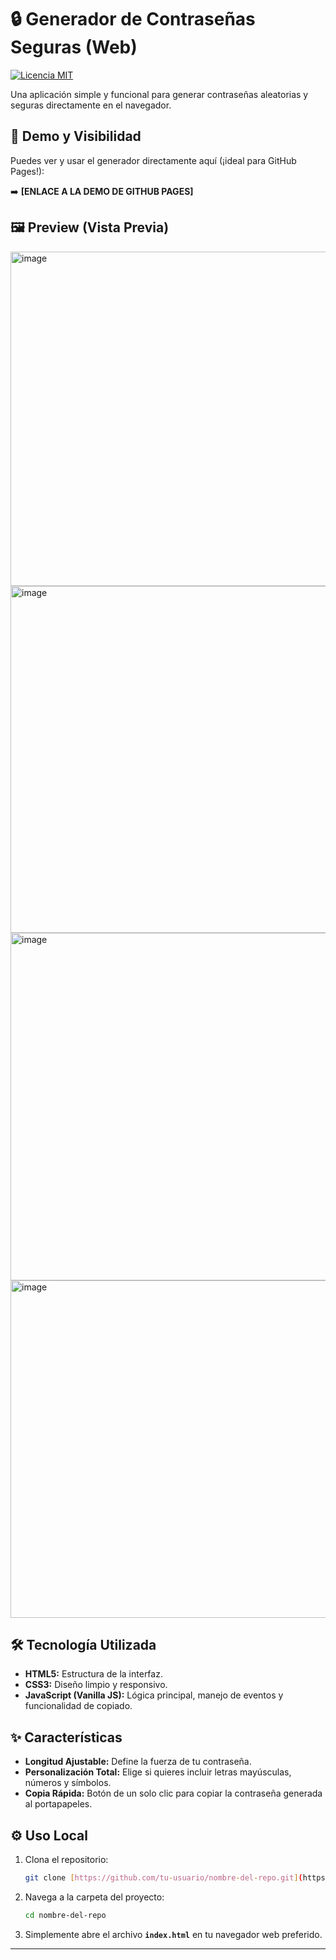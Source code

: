 # 🔒 Generador de Contraseñas Seguras (Web)

[![Licencia MIT](https://img.shields.io/badge/License-MIT-blue.svg)](https://opensource.org/licenses/MIT)

Una aplicación simple y funcional para generar contraseñas aleatorias y seguras directamente en el navegador.

## 🚀 Demo y Visibilidad

Puedes ver y usar el generador directamente aquí (¡ideal para GitHub Pages!):

➡️ **[ENLACE A LA DEMO DE GITHUB PAGES]**

## 🖼️ Preview (Vista Previa)

<img width="571" height="535" alt="image" src="https://github.com/user-attachments/assets/12800075-0132-46c8-b16f-e99aa865c262" />

<img width="554" height="555" alt="image" src="https://github.com/user-attachments/assets/d68b8cb3-a0b6-413d-8a02-29ba1e0e26ab" />

<img width="557" height="556" alt="image" src="https://github.com/user-attachments/assets/f0005023-03e5-49bb-b67f-d71ab22a0191" />

<img width="594" height="540" alt="image" src="https://github.com/user-attachments/assets/efe5a8fd-eccf-4837-ab39-487269ff968d" />





## 🛠️ Tecnología Utilizada

* **HTML5:** Estructura de la interfaz.
* **CSS3:** Diseño limpio y responsivo.
* **JavaScript (Vanilla JS):** Lógica principal, manejo de eventos y funcionalidad de copiado.

## ✨ Características

* **Longitud Ajustable:** Define la fuerza de tu contraseña.
* **Personalización Total:** Elige si quieres incluir letras mayúsculas, números y símbolos.
* **Copia Rápida:** Botón de un solo clic para copiar la contraseña generada al portapapeles.

## ⚙️ Uso Local

1.  Clona el repositorio:
    ```bash
    git clone [https://github.com/tu-usuario/nombre-del-repo.git](https://github.com/tu-usuario/nombre-del-repo.git)
    ```
2.  Navega a la carpeta del proyecto:
    ```bash
    cd nombre-del-repo
    ```
3.  Simplemente abre el archivo **`index.html`** en tu navegador web preferido.

---
